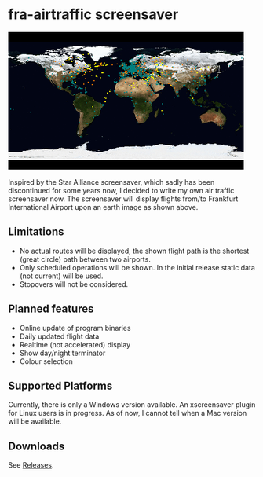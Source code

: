 fra-airtraffic screensaver
===
![Screensaver preview](screenshots/fra-airtraffic-480.gif)

Inspired by the Star Alliance screensaver, which sadly has been discontinued for
some years now, I decided to write my own air traffic screensaver now. The
screensaver will display flights from/to Frankfurt International Airport upon
an earth image as shown above.

Limitations
---

- No actual routes will be displayed, the shown flight path is the shortest
(great circle) path between two airports.
- Only scheduled operations will be shown. In the initial release static data
(not current) will be used.
- Stopovers will not be considered.


Planned features
-

- Online update of program binaries
- Daily updated flight data
- Realtime (not accelerated) display
- Show day/night terminator
- Colour selection

Supported Platforms
---

Currently, there is only a Windows version available. An xscreensaver plugin
for Linux users is in progress. As of now, I cannot tell when a Mac version will
be available.

Downloads
---

See [Releases](https://github.com/flederwiesel/fra-airtraffic/releases).
